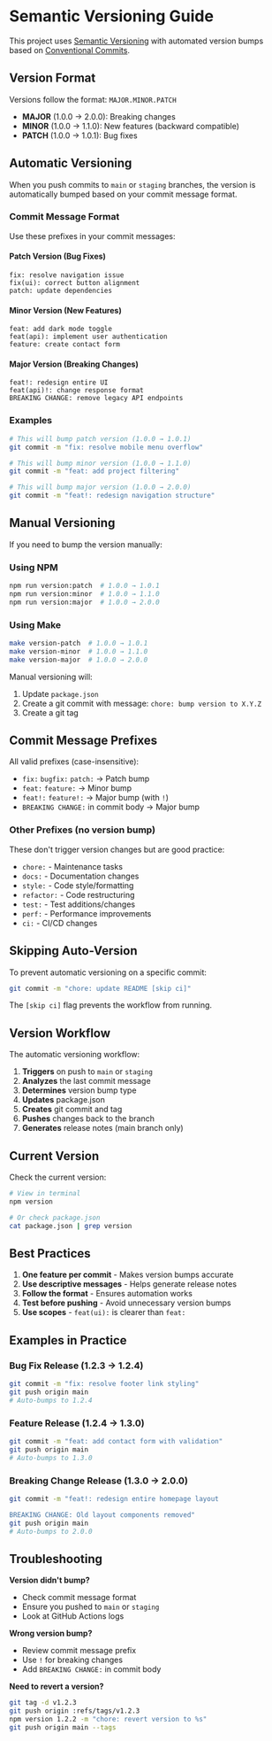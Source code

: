 # Semantic Versioning Guide

This project uses [Semantic Versioning](https://semver.org/) with automated version bumps based on [Conventional Commits](https://www.conventionalcommits.org/).

## Version Format

Versions follow the format: `MAJOR.MINOR.PATCH`

- **MAJOR** (1.0.0 → 2.0.0): Breaking changes
- **MINOR** (1.0.0 → 1.1.0): New features (backward compatible)
- **PATCH** (1.0.0 → 1.0.1): Bug fixes

## Automatic Versioning

When you push commits to `main` or `staging` branches, the version is automatically bumped based on your commit message format.

### Commit Message Format

Use these prefixes in your commit messages:

#### Patch Version (Bug Fixes)
```
fix: resolve navigation issue
fix(ui): correct button alignment
patch: update dependencies
```

#### Minor Version (New Features)
```
feat: add dark mode toggle
feat(api): implement user authentication
feature: create contact form
```

#### Major Version (Breaking Changes)
```
feat!: redesign entire UI
feat(api)!: change response format
BREAKING CHANGE: remove legacy API endpoints
```

### Examples

```bash
# This will bump patch version (1.0.0 → 1.0.1)
git commit -m "fix: resolve mobile menu overflow"

# This will bump minor version (1.0.0 → 1.1.0)
git commit -m "feat: add project filtering"

# This will bump major version (1.0.0 → 2.0.0)
git commit -m "feat!: redesign navigation structure"
```

## Manual Versioning

If you need to bump the version manually:

### Using NPM
```bash
npm run version:patch  # 1.0.0 → 1.0.1
npm run version:minor  # 1.0.0 → 1.1.0
npm run version:major  # 1.0.0 → 2.0.0
```

### Using Make
```bash
make version-patch  # 1.0.0 → 1.0.1
make version-minor  # 1.0.0 → 1.1.0
make version-major  # 1.0.0 → 2.0.0
```

Manual versioning will:
1. Update `package.json`
2. Create a git commit with message: `chore: bump version to X.Y.Z`
3. Create a git tag

## Commit Message Prefixes

All valid prefixes (case-insensitive):

- `fix:` `bugfix:` `patch:` → Patch bump
- `feat:` `feature:` → Minor bump
- `feat!:` `feature!:` → Major bump (with `!`)
- `BREAKING CHANGE:` in commit body → Major bump

### Other Prefixes (no version bump)

These don't trigger version changes but are good practice:

- `chore:` - Maintenance tasks
- `docs:` - Documentation changes
- `style:` - Code style/formatting
- `refactor:` - Code restructuring
- `test:` - Test additions/changes
- `perf:` - Performance improvements
- `ci:` - CI/CD changes

## Skipping Auto-Version

To prevent automatic versioning on a specific commit:

```bash
git commit -m "chore: update README [skip ci]"
```

The `[skip ci]` flag prevents the workflow from running.

## Version Workflow

The automatic versioning workflow:

1. **Triggers** on push to `main` or `staging`
2. **Analyzes** the last commit message
3. **Determines** version bump type
4. **Updates** package.json
5. **Creates** git commit and tag
6. **Pushes** changes back to the branch
7. **Generates** release notes (main branch only)

## Current Version

Check the current version:

```bash
# View in terminal
npm version

# Or check package.json
cat package.json | grep version
```

## Best Practices

1. **One feature per commit** - Makes version bumps accurate
2. **Use descriptive messages** - Helps generate release notes
3. **Follow the format** - Ensures automation works
4. **Test before pushing** - Avoid unnecessary version bumps
5. **Use scopes** - `feat(ui):` is clearer than `feat:`

## Examples in Practice

### Bug Fix Release (1.2.3 → 1.2.4)
```bash
git commit -m "fix: resolve footer link styling"
git push origin main
# Auto-bumps to 1.2.4
```

### Feature Release (1.2.4 → 1.3.0)
```bash
git commit -m "feat: add contact form with validation"
git push origin main
# Auto-bumps to 1.3.0
```

### Breaking Change Release (1.3.0 → 2.0.0)
```bash
git commit -m "feat!: redesign entire homepage layout

BREAKING CHANGE: Old layout components removed"
git push origin main
# Auto-bumps to 2.0.0
```

## Troubleshooting

**Version didn't bump?**
- Check commit message format
- Ensure you pushed to `main` or `staging`
- Look at GitHub Actions logs

**Wrong version bump?**
- Review commit message prefix
- Use `!` for breaking changes
- Add `BREAKING CHANGE:` in commit body

**Need to revert a version?**
```bash
git tag -d v1.2.3
git push origin :refs/tags/v1.2.3
npm version 1.2.2 -m "chore: revert version to %s"
git push origin main --tags
```
